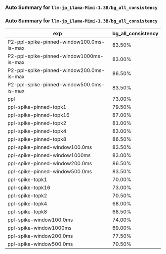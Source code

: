 ### Auto Summary for `llm-jp_Llama-Mimi-1.3B/bg_all_consistency`

### Auto Summary for `llm-jp_Llama-Mimi-1.3B/bg_all_consistency`

<!-- AUTO-GEN: SPLIT TABLE -->
| exp | bg_all_consistency |
| --- | --- |
| P2-ppl-spike-pinned-window100.0ms-is-max | 83.50% |
| P2-ppl-spike-pinned-window1000ms-is-max | 83.00% |
| P2-ppl-spike-pinned-window200.0ms-is-max | 86.50% |
| P2-ppl-spike-pinned-window500.0ms-is-max | 83.50% |
| ppl | 73.00% |
| ppl-spike-pinned-topk1 | 79.50% |
| ppl-spike-pinned-topk16 | 87.00% |
| ppl-spike-pinned-topk2 | 81.00% |
| ppl-spike-pinned-topk4 | 83.00% |
| ppl-spike-pinned-topk8 | 86.50% |
| ppl-spike-pinned-window100.0ms | 83.50% |
| ppl-spike-pinned-window1000ms | 83.00% |
| ppl-spike-pinned-window200.0ms | 86.50% |
| ppl-spike-pinned-window500.0ms | 83.50% |
| ppl-spike-topk1 | 70.00% |
| ppl-spike-topk16 | 73.00% |
| ppl-spike-topk2 | 70.50% |
| ppl-spike-topk4 | 68.00% |
| ppl-spike-topk8 | 68.50% |
| ppl-spike-window100.0ms | 74.00% |
| ppl-spike-window1000ms | 69.00% |
| ppl-spike-window200.0ms | 77.50% |
| ppl-spike-window500.0ms | 70.50% |
<!-- AUTO-GEN: SPLIT TABLE -->
